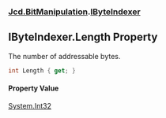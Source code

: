 ### [Jcd.BitManipulation](Jcd.BitManipulation.md 'Jcd.BitManipulation').[IByteIndexer](Jcd.BitManipulation.IByteIndexer.md 'Jcd.BitManipulation.IByteIndexer')

## IByteIndexer.Length Property

The number of addressable bytes.

```csharp
int Length { get; }
```

#### Property Value
[System.Int32](https://docs.microsoft.com/en-us/dotnet/api/System.Int32 'System.Int32')